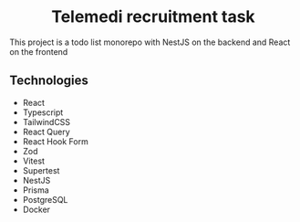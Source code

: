<h1 align="center">
  Telemedi recruitment task
</h1>

<p>This project is a todo list monorepo with NestJS on the backend and React on the frontend</p>

## Technologies

- React
- Typescript
- TailwindCSS
- React Query
- React Hook Form
- Zod
- Vitest
- Supertest
- NestJS
- Prisma
- PostgreSQL
- Docker
